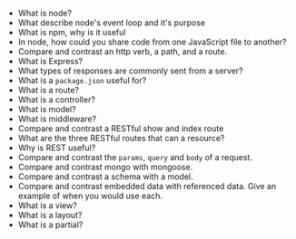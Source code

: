 * What is node?
* What describe node's event loop and it's purpose
* What is npm, why is it useful
* In node, how could you share code from one JavaScript file to another?
* Compare and contrast an http verb, a path, and a route.
* What is Express?
* What types of responses are commonly sent from a server?
* What is a `package.json` useful for?
* What is a route?
* What is a controller?
* What is model?
* What is middleware?
* Compare and contrast a RESTful show and index route
* What are the three RESTful routes that can a resource?
* Why is REST useful?
* Compare and contrast the `params`, `query` and `body` of a request.
* Compare and contrast mongo with mongoose.
* Compare and contrast a schema with a model.
* Compare and contrast embedded data with referenced data. Give an example of when you would use each.
* What is a view?
* What is a layout?
* What is a partial?
